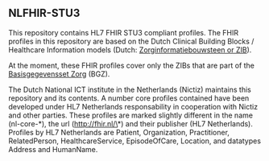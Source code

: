 ## NLFHIR-STU3

This repository contains HL7 FHIR STU3 compliant profiles. The FHIR profiles in this repository are based on the Dutch Clinical Building Blocks / Healthcare Information models (Dutch: [Zorginformatiebouwsteen or ZIB](https://zibs.nl/wiki/Zorginformatiebouwstenen "Zorginformatiebouwstenen")). 

At the moment, these FHIR profiles cover only the ZIBs that are part of the [Basisgegevensset Zorg](https://www.registratieaandebron.nl/wat-is-registreren-aan-de-bron/de-kern-van-registreren-aan-de-bron/basisgegevensset/ "Basisgegevensset Zorg") (BGZ).

The Dutch National ICT institute in the Netherlands (Nictiz) maintains this repository and its contents. A number core profiles contained have been developed under HL7 Netherlands responsability in cooperation with Nictiz and other parties. These profiles are marked slightly different in the name (nl-core-\*), the url (http://fhir.nl/\*) and their publisher (HL7 Netherlands). Profiles by HL7 Netherlands are Patient, Organization, Practitioner, RelatedPerson, HealthcareService, EpisodeOfCare, Location, and datatypes Address and HumanName.
